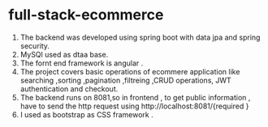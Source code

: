 # full-stack-ecommerce

1. The backend was developed using spring boot with data jpa and spring security.
2. MySQl used as dtaa base.
3. The fornt end framework is angular .
4. The project covers basic operations of ecommere application like searching ,sorting ,pagination ,filtreing ,CRUD operations,
   JWT authentication and checkout.
5. The backend runs on 8081,so in frontend , to get public information , have to send the http request using http://localhost:8081/{required } 
6. I used as bootstrap as CSS framework .
